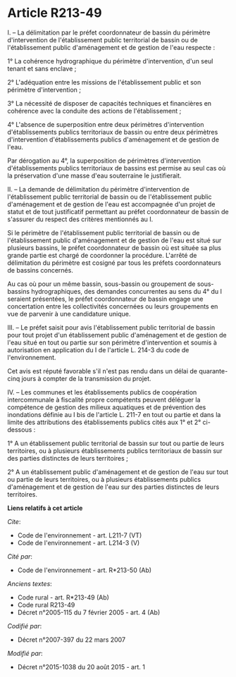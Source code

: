 # Article R213-49

I. – La délimitation par le préfet coordonnateur de bassin du périmètre d'intervention de l'établissement public territorial
de bassin ou de l'établissement public d'aménagement et de gestion de l'eau respecte : 

1° La cohérence hydrographique du périmètre d'intervention, d'un seul tenant et sans enclave ; 

2° L'adéquation entre les missions de l'établissement public et son périmètre d'intervention ; 

3° La nécessité de disposer de capacités techniques et financières en cohérence avec la conduite des actions de
l'établissement ; 

4° L'absence de superposition entre deux périmètres d'intervention d'établissements publics territoriaux de bassin ou entre
deux périmètres d'intervention d'établissements publics d'aménagement et de gestion de l'eau. 

Par dérogation au 4°, la superposition de périmètres d'intervention d'établissements publics territoriaux de bassins est
permise au seul cas où la préservation d'une masse d'eau souterraine le justifierait. 

II. – La demande de délimitation du périmètre d'intervention de l'établissement public territorial de bassin ou de
l'établissement public d'aménagement et de gestion de l'eau est accompagnée d'un projet de statut et de tout justificatif
permettant au préfet coordonnateur de bassin de s'assurer du respect des critères mentionnés au I. 

Si le périmètre de l'établissement public territorial de bassin ou de l'établissement public d'aménagement et de gestion de
l'eau est situé sur plusieurs bassins, le préfet coordonnateur de bassin où est située sa plus grande partie est chargé de
coordonner la procédure. L'arrêté de délimitation du périmètre est cosigné par tous les préfets coordonnateurs de bassins
concernés. 

Au cas où pour un même bassin, sous-bassin ou groupement de sous-bassins hydrographiques, des demandes concurrentes au sens
du 4° du I seraient présentées, le préfet coordonnateur de bassin engage une concertation entre les collectivités concernées
ou leurs groupements en vue de parvenir à une candidature unique. 

III. – Le préfet saisit pour avis l'établissement public territorial de bassin pour tout projet d'un établissement public
d'aménagement et de gestion de l'eau situé en tout ou partie sur son périmètre d'intervention et soumis à autorisation en
application du I de l'article L. 214-3 du code de l'environnement. 

Cet avis est réputé favorable s'il n'est pas rendu dans un délai de quarante-cinq jours à compter de la transmission du
projet. 

IV. – Les communes et les établissements publics de coopération intercommunale à fiscalité propre compétents peuvent déléguer
la compétence de gestion des milieux aquatiques et de prévention des inondations définie au I bis de l'article L. 211-7 en
tout ou partie et dans la limite des attributions des établissements publics cités aux 1° et 2° ci-dessous : 

1° A un établissement public territorial de bassin sur tout ou partie de leurs territoires, ou à plusieurs établissements
publics territoriaux de bassin sur des parties distinctes de leurs territoires ; 

2° A un établissement public d'aménagement et de gestion de l'eau sur tout ou partie de leurs territoires, ou à plusieurs
établissements publics d'aménagement et de gestion de l'eau sur des parties distinctes de leurs territoires.

**Liens relatifs à cet article**

_Cite_:

  - Code de l'environnement - art. L211-7 (VT)
  - Code de l'environnement - art. L214-3 (V)

_Cité par_:

  - Code de l'environnement - art. R*213-50 (Ab)

_Anciens textes_:

  - Code rural - art. R*213-49 (Ab)
  - Code rural R213-49
  - Décret n°2005-115 du 7 février 2005 - art. 4 (Ab)

_Codifié par_:

  - Décret n°2007-397 du 22 mars 2007

_Modifié par_:

  - Décret n°2015-1038 du 20 août 2015 - art. 1
